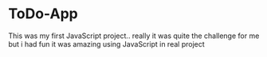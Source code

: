 # ToDo-App

This was my first JavaScript project.. really it was quite the challenge for me
but i had fun it was amazing using JavaScript in real project
